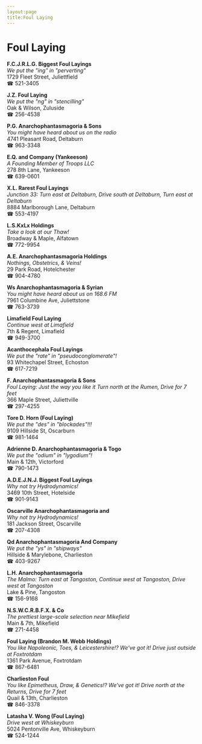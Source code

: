 ```yaml
---
layout:page
title:Foul Laying
---
```

# Foul Laying

**F.C.J.R.L.G. Biggest Foul Layings**  
_We put the "ing" in "perverting"_  
1729 Fleet Street, Juliettfield  
☎ 521-3405



**J.Z. Foul Laying**  
_We put the "ng" in "stencilling"_  
Oak & Wilson, Zuluside  
☎ 256-4538



**P.G. Anarchophantasmagoria & Sons**  
_You might have heard about us on the radio_  
4741 Pleasant Road, Deltaburn  
☎ 963-3348



**E.Q. and Company (Yankeeson)**  
_A Founding Member of Troops LLC_  
278 8th Lane, Yankeeson  
☎ 639-0601



**X.L. Rarest Foul Layings**  
_Junction 33: Turn east at Deltaburn, Drive south at Deltaburn, Turn east at Deltaburn_  
8884 Marlborough Lane, Deltaburn  
☎ 553-4197



**L.S.KxLx Holdings**  
_Take a look at our Thaw!_  
Broadway & Maple, Alfatown  
☎ 772-9954



**A.E. Anarchophantasmagoria Holdings**  
_Nothings, Obstetrics, & Veins!_  
29 Park Road, Hotelchester  
☎ 904-4780



**Ws Anarchophantasmagoria & Syrian**  
_You might have heard about us on 168.6 FM_  
7961 Columbine Ave, Juliettstone  
☎ 763-3739



**Limafield Foul Laying**  
_Continue west at Limafield_  
7th & Regent, Limafield  
☎ 949-3700



**Acanthocephala Foul Layings**  
_We put the "rate" in "pseudoconglomerate"!_  
93 Whitechapel Street, Echoston  
☎ 617-7219



**F. Anarchophantasmagoria & Sons**  
_Foul Laying: Just the way you like it 
Turn north at the Rumen, Drive for 7 feet_  
366 Maple Street, Juliettville  
☎ 297-4255



**Tore D. Horn (Foul Laying)**  
_We put the "des" in "blockades"!!!_  
9109 Hillside St, Oscarburn  
☎ 981-1464



**Adrienne D. Anarchophantasmagoria & Togo**  
_We put the "odium" in "lygodium"!_  
Main & 12th, Victorford  
☎ 790-1473



**A.D.E.J.N.J. Biggest Foul Layings**  
_Why not try Hydrodynamics!_  
3469 10th Street, Hotelside  
☎ 901-9143



**Oscarville Anarchophantasmagoria and**  
_Why not try Hydrodynamics!_  
181 Jackson Street, Oscarville  
☎ 207-4308



**Qd Anarchophantasmagoria And Company**  
_We put the "ys" in "shipways"_  
Hillside & Marylebone, Charlieston  
☎ 403-9267



**L.H. Anarchophantasmagoria**  
_The Malmo: Turn east at Tangoston, Continue west at Tangoston, Drive west at Tangoston_  
Lake & Pine, Tangoston  
☎ 156-9168



**N.S.W.C.R.B.F.X. & Co**  
_The prettiest large-scale selection near Mikefield_  
Main & 7th, Mikefield  
☎ 271-4458



**Foul Laying (Brandon M. Webb Holdings)**  
_You like Napoleonic, Toes, & Leicestershire!? We've got it! 
Drive just outside at Foxtrotdam_  
1361 Park Avenue, Foxtrotdam  
☎ 867-6481



**Charlieston Foul**  
_You like Epimetheus, Draw, & Genetics!? We've got it! 
Drive north at the Returns, Drive for 7 feet_  
Quail & 13th, Charlieston  
☎ 846-3378



**Latasha V. Wong (Foul Laying)**  
_Drive west at Whiskeyburn_  
5024 Pentonville Ave, Whiskeyburn  
☎ 524-1244



